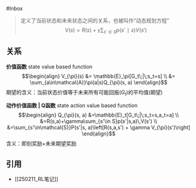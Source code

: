 #Inbox

> 定义了当前状态和未来状态之间的关系，也被叫作“动态规划方程”
$$V(s)=R(s)​​+γ\sum_{s′\in S}​p(s′∣s)V(s′)$$
## 关系

**价值函数** state value based function 
$$\begin{align}
V_{\pi}(s) &= \mathbb{E}_\pi[G_t\;|\;s_t=s] \\
           &= \sum_{a\in\mathcal{A}}\pi(a|s)Q_{\pi}(s, a)
\end{align}$$
期望的含义：当前状态价值等于未来所有可能回报($G_t$)的平均值(期望)

**动作价值函数 | Q函数** state action value based function
$$\begin{align}
Q_{\pi}(s, a) &=\mathbb{E}_t[G_t\;|\;s_t=s,a_t=a] \\
              &=R(s,a)+\gamma\sum_{s'\in S}p(s'|s,a)\,V(s') \\
              &=\sum_{s'\in\mathcal{S}}P(s'|s, a)\left[R(s,a,s') + \gamma V_{\pi}(s')\right]
\end{align}$$
含义：即刻奖励+未来期望奖励

## 引用

- [[250211_RL笔记]]